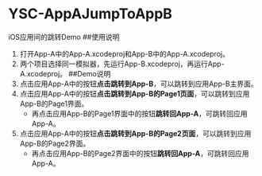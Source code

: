 # YSC-AppAJumpToAppB
iOS应用间的跳转Demo
##使用说明
1. 打开App-A中的App-A.xcodeproj和App-B中的App-A.xcodeproj。
2. 两个项目选择同一模拟器，先运行App-B.xcodeproj，再运行App-A.xcodeproj。
##Demo说明
1. 点击应用App-A中的按钮**点击跳转到App-B**，可以跳转到应用App-B主界面。
2. 点击应用App-A中的按钮**点击跳转到App-B的Page1页面**，可以跳转到应用App-B的Page1界面。
    - 再点击应用App-B的Page1界面中的按钮**跳转回App-A**，可跳转回应用App-A。
3. 点击应用App-A中的按钮**点击跳转到App-B的Page2页面**，可以跳转到应用App-B的Page2界面。
    - 再点击应用App-B的Page2界面中的按钮**跳转回App-A**，可跳转回应用App-A。